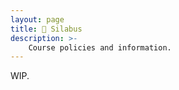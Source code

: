 ```yaml
---
layout: page
title: 📕 Silabus
description: >-
    Course policies and information.
---
```

WIP.

<!---
# Syllabus
{:.no_toc}

## Table of contents
{: .no_toc .text-delta }

1. TOC
{:toc}

---
## Overview
WIP.

## Course Meetings
Lectures, labs, and office hours are the main ways in which you will interact with your professor and TAs. You can see the weekly schedule of course meetings on the [course schedule page](schedule.md).

### Lecture
Lectures for this course will be 100% virtual. This class will use a flipped classroom model, where lecture videos will be sent out before class that you must watch. You will be expected to have watched the videos before class. Classtime will then be spent on answering student questions on the material, and working through practice problems. You are expected to come to each class, having watched the lecture videos, as there will be weekly quizzes given at a random time during class. 

### Labs
Lab for this course will be 100% virtual. Labs will allow you to apply the new concepts that you're learning in lecture to broader, graded problems. You will be given problems to solve, that you'll be able to work on with your peers in groups of 4. Your labs will be submitted on Mimir and graded by the Mimir autograder. Labs will be released each Wednesday evening, and will be due the following Tuesday at 11:59pm. 

You should take advantage of labs as you can ask the professor or TAs for help on completing the assignments. 

### Office Hours

We will hold a mixture of in-person and virtual office hours at a wide variety of times. Virtual office hours will be held on Zoom, the link can be found at the [course schedule page](schedule.md). In-person office hours will be held in Prof. Krentsel's office. You are welcome to come for any reason, including course material questions, lecture clarifications, industry interview prep, career path discussions, or just to hang out. 

As a course, we commit to making sure no student fails the class due to lack of class resources, so if you are behind or confused, please reach out for help. The course staff will make themselves as available as possible to help you.

## Policies

### Grades
The class will *not* be curved. Instead, your final grade will be based on buckets of your overall score in the class that will be decided at the end of the semester based on the difficulty of the exams, quizzes, projects, labs, and homework.

Your overall grade will be calculated using the following relative weights:

| Assignment Type | # of Assignments | Number Dropped | Weight in Overall Grade |
|:-------------|:------------------|:------|:------|
| Midterm Exam(s) | 2 | 0  | 23% |
| Final Exam | 1 | 0  | 17% |
| Homeworks | 5 | 0  | 15% |
| Labs | 12 | 2  | 23% |
| Projects | 2 | 0 | 17% |
| Quiz | 8 | 1 | 5% |

### Assignments
These details are subject to change during the semester, however the current plan of record is the following:

- ~8 Quizzes - random time during lecture time, once a week. 
- 12 Labs - 1x per week. Work w/ partners, submit individually
- 5 Homeworks - spread throughout the semester. Work individually, submit individually.
- 2 Projects - Image Filters and Search Engine

Assignments will be due at 11:59pm, with a 10% penalty per each day that the assignment is late up to 5 days total.

### Exams
Instead of one midterm and one final exam, this course will have 3 exams, spaced evenly across the semester, with the third exam happening during finals week. Exam 1 will be on Wednesday, September 22nd. Exam 2 is will be on Monday, November 1st. Exam 3 will take place during finals week. 

### Cheating

For all assignments in the course, you may discuss approaches to solving a problem or work in the same room on separate computers to individually solve a problem, but **you may *not* copy and paste code or substantially copy ideas from another student**. It can be tempting to cheat. Know that Mimir's autograder has a very good plagiarism detector. Per Howard University policy, the first time an assignment is found to be plagiarized, the assignment grade will be zero-ed out for all students with matching code. The second time, all students involved will have their final course grade decreased by 1 letter grade (B going to a C, A- does to a B-, etc.). The third time, all students involved will be referred to the Dean's office for academic dishonesty. 

If I ask you how your code works and you do not know, it will be evident that you have copied it. Don't take the risk. Despite this explicit warning, each year, a few students still cheat and are caught. I do not enjoy catching and penalizing students for plagiarism, but it's necessary for 

The course staff will work tirelessly to provide enough support for any student to get help and make it through the class. In exchange, we ask you to uphold academic integrity and not to plagiarize code or ideas.

## Resources

This course website, [csci100.org](https://www.csci100.org), will be your one-stop resource for the syllabus, schedule, lecture videos, and assignment links. Additionally, we will be using the following software.

**Mimir**
You will get a link to sign up for this tool when we begin class. We will use Mimir for editing and turning in assignments. Note that Mimir may display a “grade” for you, but the official one is in Blackboard.

**Piazza**
This term we will be using Piazza for class discussion. The system is highly catered to getting you help fast and efficiently from classmates, the TA, and myself. Rather than emailing questions to the teaching staff, I encourage you to post your questions on Piazza. You can find the [class Piazza here](https://piazza.com/howard/fall2021/csci100/home).

**Zoom**
In light of the large class size and COVID risks, our weekly lectures and labs will be taught virtually over Zoom. You can find the Zoom link for your section at [https://csci100.org/schedule/](https://csci100.org/schedule/).

**Blackboard**
Your official class midterm and final grades will be published in Blackboard. You should already have a Blackboard account. Get in touch with your advisor if you can't access the course on Blackboard. Other than occasionally syncing grades to Blackboard, we will not be using Blackboard.

### Material Attribution
We'd like to thank UC Berkeley's [CS10: The Beauty and Joy of Computing](https://cs10.org/fa19/) and [CS61A: Structure and Interpretation of Computer Programs](https://inst.eecs.berkeley.edu/~cs61a/fa15/), from which this course borrows high-level topics and organization. Course material will be created by Prof. Alex Krentsel, borrowing from past iterations of this course at Howard taught by GIR instructors.

-->